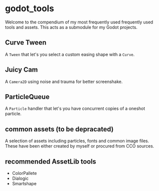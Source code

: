 # godot_tools
Welcome to the compendium of my most frequently used frequently used tools and assets. This acts as a submodule for my Godot projects.

## Curve Tween

A `Tween` that let's you select a custom easing shape with a `Curve`.

## Juicy Cam

A `Camera2D` using noise and trauma for better screenshake.

## ParticleQueue

A `Particle` handler that let's you have concurrent copies of a oneshot particle.

## common assets (to be depracated)

A selection of assets including particles, fonts and common image files. These have been either created by myself or procured from CCO sources.

## recommended AssetLib tools

- ColorPallete
- Dialogic
- Smartshape
